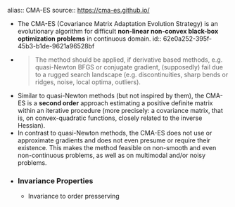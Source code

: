 alias:: CMA-ES
source:: https://cma-es.github.io/

- The CMA-ES (Covariance Matrix Adaptation Evolution Strategy) is an evolutionary algorithm for difficult **non-linear non-convex black-box optimization problems** in continuous domain.
  id:: 62e0a252-395f-45b3-b1de-9621a96528bf
- > The method should be applied, if derivative based methods, e.g. quasi-Newton BFGS or conjugate gradient, (supposedly) fail due to a rugged search landscape (e.g. discontinuities, sharp bends or ridges, noise, local optima, outliers).
- Similar to quasi-Newton methods (but not inspired by them), the CMA-ES is a **second order** approach estimating a positive definite matrix within an iterative procedure (more precisely: a covariance matrix, that is, on convex-quadratic functions, closely related to the inverse Hessian).
- In contrast to quasi-Newton methods, the CMA-ES does not use or approximate gradients and does not even presume or require their existence. This makes the method feasible on non-smooth and even non-continuous problems, as well as on multimodal and/or noisy problems.
- ### Invariance Properties
	- Invariance to order presserving